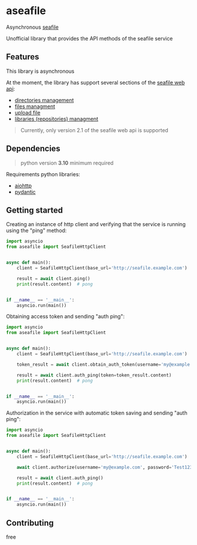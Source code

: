 # aseafile

Asynchronous [seafile](https://www.seafile.com/en/home/)

Unofficial library that provides the API methods of the seafile service

## Features

This library is asynchronous

At the moment, the library has support several sections of
the [seafile web api](https://download.seafile.com/published/web-api/home.md):

* [directories management](https://download.seafile.com/published/web-api/v2.1/directories.md)
* [files managment](https://download.seafile.com/published/web-api/v2.1/file.md)
* [upload file](https://download.seafile.com/published/web-api/v2.1/file-upload.md)
* [libraries (repositories) managment](https://download.seafile.com/published/web-api/v2.1/libraries.md)

> Currently, only version 2.1 of the seafile web api is supported

## Dependencies

> python version **3.10** minimum required

Requirements python libraries:

* [aiohttp](https://docs.aiohttp.org/en/stable/)
* [pydantic](https://github.com/pydantic/pydantic)

## Getting started

Creating an instance of http client and verifying that the service is running using the "ping" method:

```python
import asyncio
from aseafile import SeafileHttpClient


async def main():
    client = SeafileHttpClient(base_url='http://seafile.example.com')

    result = await client.ping()
    print(result.content)  # pong


if __name__ == '__main__':
    asyncio.run(main())
```

Obtaining access token and sending "auth ping":

```python
import asyncio
from aseafile import SeafileHttpClient


async def main():
    client = SeafileHttpClient(base_url='http://seafile.example.com')

    token_result = await client.obtain_auth_token(username='my@example.com', password='Test123456')

    result = await client.auth_ping(token=token_result.content)
    print(result.content)  # pong


if __name__ == '__main__':
    asyncio.run(main())
```

Authorization in the service with automatic token saving and sending "auth ping":

```python
import asyncio
from aseafile import SeafileHttpClient


async def main():
    client = SeafileHttpClient(base_url='http://seafile.example.com')

    await client.authorize(username='my@example.com', password='Test123456')

    result = await client.auth_ping()
    print(result.content)  # pong


if __name__ == '__main__':
    asyncio.run(main())
```

## Contributing

free

